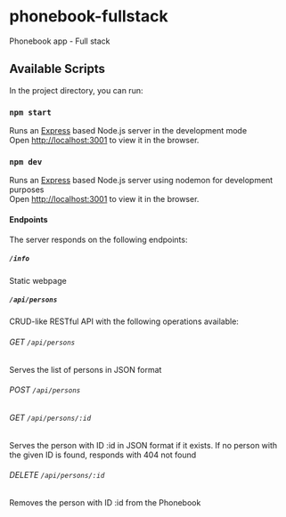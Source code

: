 # phonebook-fullstack
 Phonebook app - Full stack

 ## Available Scripts

In the project directory, you can run:

### `npm start`

Runs an [Express](https://expressjs.com/) based Node.js server in the development mode\
Open [http://localhost:3001](http://localhost:3001) to view it in the browser.

### `npm dev`

Runs an [Express](https://expressjs.com/) based Node.js server using nodemon for development purposes\
Open [http://localhost:3001](http://localhost:3001) to view it in the browser.


#### Endpoints

The server responds on the following endpoints:
##### `/info`

Static webpage

##### `/api/persons`

CRUD-like RESTful API with the following operations available:

###### GET `/api/persons`

Serves the list of persons in JSON format
###### POST `/api/persons`

###### GET `/api/persons/:id`

Serves the person with ID :id in JSON format if it exists.
If no person with the given ID is found, responds with 404 not found

###### DELETE `/api/persons/:id`

Removes the person with ID :id from the Phonebook
